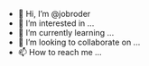 - 👋 Hi, I’m @jobroder
- 👀 I’m interested in ...
- 🌱 I’m currently learning ...
- 💞️ I’m looking to collaborate on ...
- 📫 How to reach me ...

<!---
jobroder/jobroder is a ✨ special ✨ repository because its `README.md` (this file) appears on your GitHub profile.
You can click the Preview link to take a look at your changes.
--->
